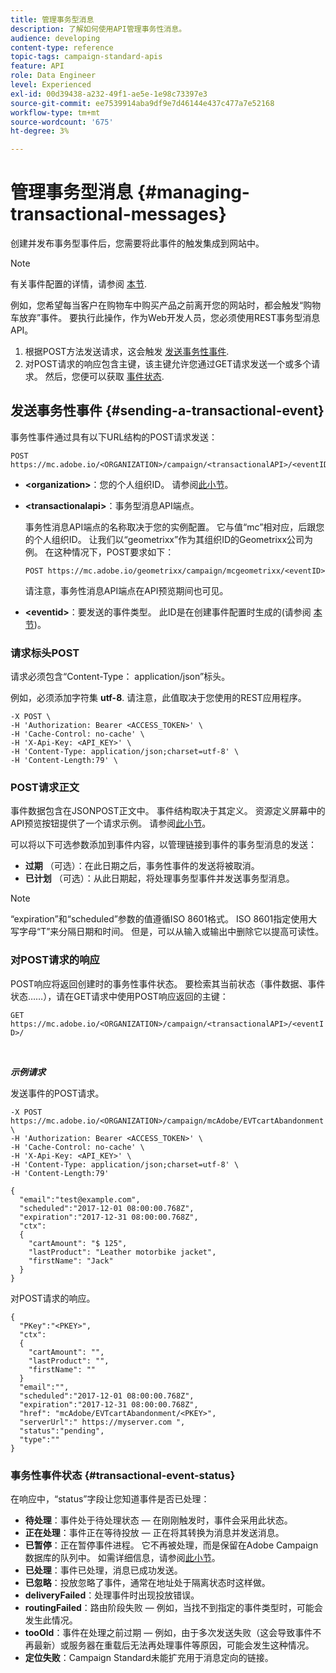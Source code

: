 ```yaml
---
title: 管理事务型消息
description: 了解如何使用API管理事务性消息。
audience: developing
content-type: reference
topic-tags: campaign-standard-apis
feature: API
role: Data Engineer
level: Experienced
exl-id: 00d39438-a232-49f1-ae5e-1e98c73397e3
source-git-commit: ee7539914aba9df9e7d46144e437c477a7e52168
workflow-type: tm+mt
source-wordcount: '675'
ht-degree: 3%

---
```


# 管理事务型消息 {#managing-transactional-messages}

创建并发布事务型事件后，您需要将此事件的触发集成到网站中。

>[!NOTE]
>
>有关事件配置的详情，请参阅 [本节](../../channels/using/configuring-transactional-event.md).

例如，您希望每当客户在购物车中购买产品之前离开您的网站时，都会触发“购物车放弃”事件。 要执行此操作，作为Web开发人员，您必须使用REST事务型消息API。

1. 根据POST方法发送请求，这会触发 [发送事务性事件](#sending-a-transactional-event).
1. 对POST请求的响应包含主键，该主键允许您通过GET请求发送一个或多个请求。 然后，您便可以获取 [事件状态](#transactional-event-status).

## 发送事务性事件 {#sending-a-transactional-event}

事务性事件通过具有以下URL结构的POST请求发送：

```
POST https://mc.adobe.io/<ORGANIZATION>/campaign/<transactionalAPI>/<eventID>
```

* **&lt;organization>**：您的个人组织ID。 请参阅[此小节](../../api/using/must-read.md)。

* **&lt;transactionalapi>**：事务型消息API端点。

  事务性消息API端点的名称取决于您的实例配置。 它与值“mc”相对应，后跟您的个人组织ID。 让我们以“geometrixx”作为其组织ID的Geometrixx公司为例。 在这种情况下，POST要求如下：

  `POST https://mc.adobe.io/geometrixx/campaign/mcgeometrixx/<eventID>`

  请注意，事务性消息API端点在API预览期间也可见。

* **&lt;eventid>**：要发送的事件类型。 此ID是在创建事件配置时生成的(请参阅 [本节](../../channels/using/configuring-transactional-event.md#creating-an-event))。

### 请求标头POST

请求必须包含“Content-Type： application/json”标头。

例如，必须添加字符集 **utf-8**. 请注意，此值取决于您使用的REST应用程序。

```
-X POST \
-H 'Authorization: Bearer <ACCESS_TOKEN>' \
-H 'Cache-Control: no-cache' \
-H 'X-Api-Key: <API_KEY>' \
-H 'Content-Type: application/json;charset=utf-8' \
-H 'Content-Length:79' \
```

### POST请求正文

事件数据包含在JSONPOST正文中。 事件结构取决于其定义。 资源定义屏幕中的API预览按钮提供了一个请求示例。 请参阅[此小节](../../channels/using/publishing-transactional-event.md#previewing-and-publishing-the-event)。

可以将以下可选参数添加到事件内容，以管理链接到事件的事务型消息的发送：

* **过期** （可选）：在此日期之后，事务性事件的发送将被取消。
* **已计划** （可选）：从此日期起，将处理事务型事件并发送事务型消息。

>[!NOTE]
>
>“expiration”和“scheduled”参数的值遵循ISO 8601格式。 ISO 8601指定使用大写字母“T”来分隔日期和时间。 但是，可以从输入或输出中删除它以提高可读性。

### 对POST请求的响应

POST响应将返回创建时的事务性事件状态。 要检索其当前状态（事件数据、事件状态……），请在GET请求中使用POST响应返回的主键：

`GET https://mc.adobe.io/<ORGANIZATION>/campaign/<transactionalAPI>/<eventID>/`

<br/>

***示例请求***

发送事件的POST请求。

```
-X POST https://mc.adobe.io/<ORGANIZATION>/campaign/mcAdobe/EVTcartAbandonment \
-H 'Authorization: Bearer <ACCESS_TOKEN>' \
-H 'Cache-Control: no-cache' \
-H 'X-Api-Key: <API_KEY>' \
-H 'Content-Type: application/json;charset=utf-8' \
-H 'Content-Length:79'

{
  "email":"test@example.com",
  "scheduled":"2017-12-01 08:00:00.768Z",
  "expiration":"2017-12-31 08:00:00.768Z",
  "ctx":
  {
    "cartAmount": "$ 125",
    "lastProduct": "Leather motorbike jacket",
    "firstName": "Jack"
  }
}
```

对POST请求的响应。

```
{
  "PKey":"<PKEY>",
  "ctx":
  {
    "cartAmount": "",
    "lastProduct": "",
    "firstName": ""
  }
  "email":"",
  "scheduled":"2017-12-01 08:00:00.768Z",
  "expiration":"2017-12-31 08:00:00.768Z",
  "href": "mcAdobe/EVTcartAbandonment/<PKEY>",
  "serverUrl":" https://myserver.com ",
  "status":"pending",
  "type":""
}
```

### 事务性事件状态 {#transactional-event-status}

在响应中，“status”字段让您知道事件是否已处理：

* **待处理**：事件处于待处理状态 — 在刚刚触发时，事件会采用此状态。
* **正在处理**：事件正在等待投放 — 正在将其转换为消息并发送消息。
* **已暂停**：正在暂停事件进程。 它不再被处理，而是保留在Adobe Campaign数据库的队列中。 如需详细信息，请参阅[此小节](../../channels/using/publishing-transactional-message.md#suspending-a-transactional-message-publication)。
* **已处理**：事件已处理，消息已成功发送。
* **已忽略**：投放忽略了事件，通常在地址处于隔离状态时这样做。
* **deliveryFailed**：处理事件时出现投放错误。
* **routingFailed**：路由阶段失败 — 例如，当找不到指定的事件类型时，可能会发生此情况。
* **tooOld**：事件在处理之前过期 — 例如，由于多次发送失败（这会导致事件不再最新）或服务器在重载后无法再处理事件等原因，可能会发生这种情况。
* **定位失败**：Campaign Standard未能扩充用于消息定向的链接。
